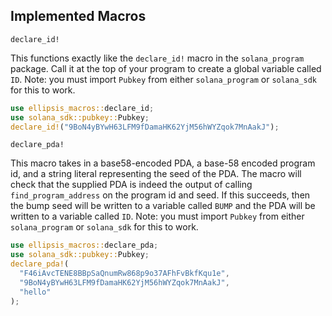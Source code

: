## Implemented Macros

`declare_id!`

This functions exactly like the `declare_id!` macro in the `solana_program` package. Call it at the top of your program to create a global variable called `ID`. Note: you must import `Pubkey` from either `solana_program` or `solana_sdk` for this to work.

```rust
use ellipsis_macros::declare_id;
use solana_sdk::pubkey::Pubkey;
declare_id!("9BoN4yBYwH63LFM9fDamaHK62YjM56hWYZqok7MnAakJ");
```

`declare_pda!`

This macro takes in a base58-encoded PDA, a base-58 encoded program id, and a string literal representing the seed of the PDA. The macro will check that the supplied PDA is indeed the output of calling `find_program_address` on the program id and seed. If this succeeds, then the bump seed will be written to a variable called `BUMP` and the PDA will be written to a variable called `ID`. Note: you must import `Pubkey` from either `solana_program` or `solana_sdk` for this to work.

```rust
use ellipsis_macros::declare_pda;
use solana_sdk::pubkey::Pubkey;
declare_pda!(
  "F46iAvcTENE8BBpSaQnumRw868p9o37AFhFvBkfKqu1e",
  "9BoN4yBYwH63LFM9fDamaHK62YjM56hWYZqok7MnAakJ",
  "hello"
);
```
